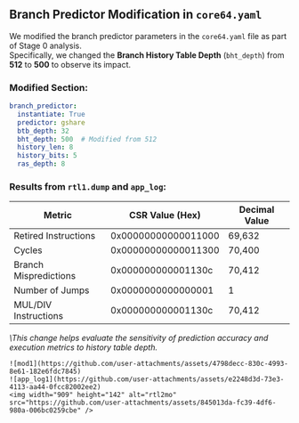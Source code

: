 ## Branch Predictor Modification in `core64.yaml`

We modified the branch predictor parameters in the `core64.yaml` file as part of Stage 0 analysis.  
Specifically, we changed the **Branch History Table Depth** (`bht_depth`) from **512** to **500** to observe its impact.

### Modified Section:
```yaml
branch_predictor:
  instantiate: True
  predictor: gshare
  btb_depth: 32
  bht_depth: 500  # Modified from 512
  history_len: 8
  history_bits: 5
  ras_depth: 8
````

###  Results from `rtl1.dump` and `app_log`:

| Metric                | CSR Value (Hex)     | Decimal Value |
| --------------------- | ------------------- | ------------- |
| Retired Instructions  | 0x00000000000011000 | 69,632        |
| Cycles                | 0x00000000000011300 | 70,400        |
| Branch Mispredictions | 0x000000000001130c  | 70,412        |
| Number of Jumps       | 0x0000000000000001  | 1             |
| MUL/DIV Instructions  | 0x000000000001130c  | 70,412        |
 *\This change helps evaluate the sensitivity of prediction accuracy and execution metrics to history table depth.*

```
![mod1](https://github.com/user-attachments/assets/4798decc-830c-4993-8e61-182e6fdc7845)
![app_log1](https://github.com/user-attachments/assets/e2248d3d-73e3-4113-aa44-0fcc82002ee2)
<img width="909" height="142" alt="rtl2mo" src="https://github.com/user-attachments/assets/845013da-fc39-4df6-980a-006bc0259cbe" />


